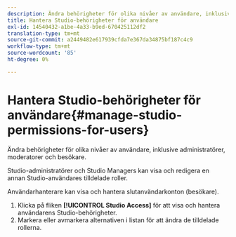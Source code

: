```yaml
---
description: Ändra behörigheter för olika nivåer av användare, inklusive administratörer, moderatorer och besökare.
title: Hantera Studio-behörigheter för användare
exl-id: 14540432-a1be-4a33-b9ed-670425112df2
translation-type: tm+mt
source-git-commit: a2449482e617939cfda7e367da34875bf187c4c9
workflow-type: tm+mt
source-wordcount: '85'
ht-degree: 0%

---
```


# Hantera Studio-behörigheter för användare{#manage-studio-permissions-for-users}

Ändra behörigheter för olika nivåer av användare, inklusive administratörer, moderatorer och besökare.

Studio-administratörer och Studio Managers kan visa och redigera en annan Studio-användares tilldelade roller.

Användarhanterare kan visa och hantera slutanvändarkonton (besökare).

1. Klicka på fliken **[!UICONTROL Studio Access]** för att visa och hantera användarens Studio-behörigheter.
1. Markera eller avmarkera alternativen i listan för att ändra de tilldelade rollerna.
